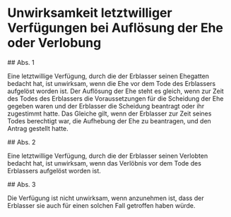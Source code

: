 # Unwirksamkeit letztwilliger Verfügungen bei Auflösung der Ehe oder Verlobung



\#\# Abs. 1

 Eine letztwillige Verfügung, durch die der Erblasser seinen Ehegatten bedacht hat, ist unwirksam, wenn die Ehe vor dem Tode des Erblassers aufgelöst worden ist. Der Auflösung der Ehe steht es gleich, wenn zur Zeit des Todes des Erblassers die Voraussetzungen für die Scheidung der Ehe gegeben waren und der Erblasser die Scheidung beantragt oder ihr zugestimmt hatte. Das Gleiche gilt, wenn der Erblasser zur Zeit seines Todes berechtigt war, die Aufhebung der Ehe zu beantragen, und den Antrag gestellt hatte.

\#\# Abs. 2

 Eine letztwillige Verfügung, durch die der Erblasser seinen Verlobten bedacht hat, ist unwirksam, wenn das Verlöbnis vor dem Tode des Erblassers aufgelöst worden ist.

\#\# Abs. 3

 Die Verfügung ist nicht unwirksam, wenn anzunehmen ist, dass der Erblasser sie auch für einen solchen Fall getroffen haben würde. 

